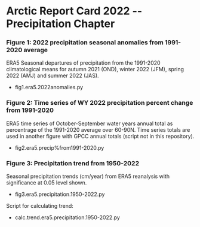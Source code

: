 # Arctic Report Card 2022 -- Precipitation Chapter 


### Figure 1: 2022 precipitation seasonal anomalies from 1991-2020 average
ERA5 Seasonal departures of precipitation from the 1991-2020 climatological means for autumn 2021 (OND), winter 2022 (JFM), spring 2022 (AMJ) and summer 2022 (JAS). 
* fig1.era5.2022anomalies.py 


### Figure 2: Time series of WY 2022 precipitation percent change from 1991-2020
ERA5 time series of October-September water years annual total as percentrage of the 1991-2020 average over 60-90N. Time series totals are used in another figure with GPCC annual totals (script not in this repository).
* fig2.era5.precip%from1991-2020.py


### Figure 3: Precipitation trend from 1950-2022
Seasonal precipitation trends (cm/year) from ERA5 reanalysis with significance at 0.05 level shown.
* fig3.era5.precipitation.1950-2022.py

Script for calculating trend:
* calc.trend.era5.precipitation.1950-2022.py


